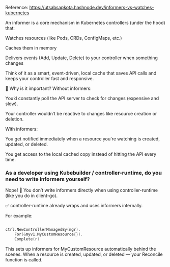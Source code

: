 Reference: https://utsabsapkota.hashnode.dev/informers-vs-watches-kubernetes

An informer is a core mechanism in Kubernetes controllers (under the hood) that:

Watches resources (like Pods, CRDs, ConfigMaps, etc.)

Caches them in memory

Delivers events (Add, Update, Delete) to your controller when something changes

Think of it as a smart, event-driven, local cache that saves API calls and keeps your controller fast and responsive.

🧠 Why is it important?
Without informers:

You’d constantly poll the API server to check for changes (expensive and slow).

Your controller wouldn’t be reactive to changes like resource creation or deletion.

With informers:

You get notified immediately when a resource you're watching is created, updated, or deleted.

You get access to the local cached copy instead of hitting the API every time.

### As a developer using Kubebuilder / controller-runtime, do you need to write informers yourself?
Nope! 🎉
You don’t write informers directly when using controller-runtime (like you do in client-go).

✅ controller-runtime already wraps and uses informers internally.

For example:

```go

ctrl.NewControllerManagedBy(mgr).
    For(&myv1.MyCustomResource{}).
    Complete(r)
```

This sets up informers for MyCustomResource automatically behind the scenes.
When a resource is created, updated, or deleted — your Reconcile function is called.
